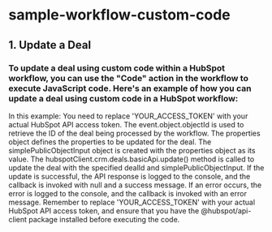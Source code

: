 # sample-workflow-custom-code
## 1. Update a Deal
### To update a deal using custom code within a HubSpot workflow, you can use the "Code" action in the workflow to execute JavaScript code. Here's an example of how you can update a deal using custom code in a HubSpot workflow:
In this example:
You need to replace 'YOUR_ACCESS_TOKEN' with your actual HubSpot API access token.
The event.object.objectId is used to retrieve the ID of the deal being processed by the workflow.
The properties object defines the properties to be updated for the deal.
The simplePublicObjectInput object is created with the properties object as its value.
The hubspotClient.crm.deals.basicApi.update() method is called to update the deal with the specified dealId and simplePublicObjectInput.
If the update is successful, the API response is logged to the console, and the callback is invoked with null and a success message.
If an error occurs, the error is logged to the console, and the callback is invoked with an error message.
Remember to replace 'YOUR_ACCESS_TOKEN' with your actual HubSpot API access token, and ensure that you have the @hubspot/api-client package installed before executing the code.







